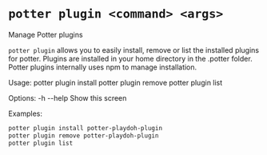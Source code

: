 # `potter plugin <command> <args>`

Manage Potter plugins

`potter plugin` allows you to easily install, remove or list the installed
  plugins for potter. Plugins are installed in your home directory in the
  .potter folder. Potter plugins internally uses npm to manage installation.

Usage:
  potter plugin install <plugin>
  potter plugin remove <plugin>
  potter plugin list

Options:
  -h --help     Show this screen

Examples:

```sh
potter plugin install potter-playdoh-plugin
potter plugin remove potter-playdoh-plugin
potter plugin list
```
